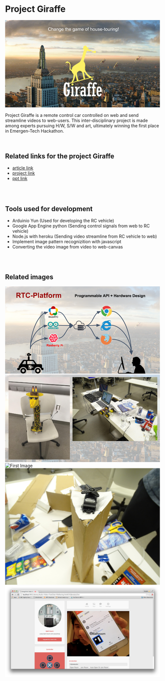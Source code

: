 # Project Giraffe

![First Image](readme/1.png)

Project Giraffe is a remote control car controlled on web and send streamline videos to web-users. This inter-disciplinary project is made among experts pursuing H/W, S/W and art,
 ultimately winning the first place in Emergen-Tech Hackathon.


<br>

## Related links for the project Giraffe 
 - [article link](https://asunow.asu.edu/20170322-creativity-asu-wide-hackathon-calls-student-innovators-all-backgrounds)
 - [project link](https://devpost.com/software/etech_hackathon_2017)
 - [ppt link](readme/Emerge-Tech-PPt-2017.pdf)


<br>
<br>


## Tools used for development
 - Arduinio Yun (Used for developing the RC vehicle)
 - Google App Engine python (Sending control signals from web to RC vehicle)
 - Node.js with heroku (Sending video streamline from RC vehicle to web)
 - Implement image pattern recognizition with javascript
 - Converting the video image from video to web-canvas

<br>
<br>

## Related images 

 ![First Image](readme/3.png)
 ![First Image](readme/2.png)
 ![First Image](readme/5.JPG)
 ![First Image](readme/6.JPG)
 ![First Image](readme/4.png)






